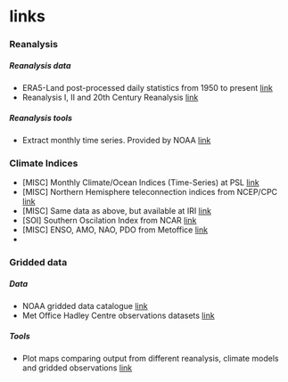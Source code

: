 # links

### Reanalysis

##### Reanalysis data

- ERA5-Land post-processed daily statistics from 1950 to present [link](https://cds.climate.copernicus.eu/datasets/derived-era5-land-daily-statistics?tab=overview)
- Reanalysis I, II and 20th Century Reanalysis [link](https://psl.noaa.gov/data/gridded/reanalysis/)

##### Reanalysis tools

- Extract monthly time series. Provided by NOAA [link](https://psl.noaa.gov/data/timeseries/)

### Climate Indices

- [MISC] Monthly Climate/Ocean Indices (Time-Series) at PSL [link](https://psl.noaa.gov/data/timeseries/month)
- [MISC] Northern Hemisphere teleconnection indices from NCEP/CPC [link](https://www.cpc.ncep.noaa.gov/data/teledoc/telecontents.shtml)
- [MISC] Same data as above, but available at IRI [link](https://iridl.ldeo.columbia.edu/SOURCES/.Indices/.CPC_Indices/)
- [SOI] Southern Oscilation Index from NCAR [link](https://climatedataguide.ucar.edu/climate-data/southern-oscillation-indices-signal-noise-and-tahitidarwin-slp-soi)
- [MISC] ENSO, AMO, NAO, PDO from Metoffice [link](https://climate.metoffice.cloud/climate_modes.html)
- 
### Gridded data
##### Data
- NOAA gridded data catalogue [link](https://psl.noaa.gov/data/gridded/index.html)
- Met Office Hadley Centre observations datasets [link](https://www.metoffice.gov.uk/hadobs)
##### Tools
- Plot maps comparing output from different reanalysis, climate models and gridded observations [link](https://psl.noaa.gov/repository/model/compare)
